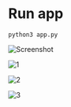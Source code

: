 # Run app
```
python3 app.py
```
![Screenshot](https://user-images.githubusercontent.com/86805843/164485628-1272c413-ec9d-4e10-8d91-ea1dd9d502d2.png)

![1](https://user-images.githubusercontent.com/86805843/166960637-3833078b-f035-4a31-911e-4bc0ac94062a.png)

![2](https://user-images.githubusercontent.com/86805843/166960755-80b30bbb-99a5-499b-8e48-492517d45ac9.png)

![3](https://user-images.githubusercontent.com/86805843/166960775-8fa3e3d7-f2d0-4ed3-a0ee-547e26095fa6.png)



